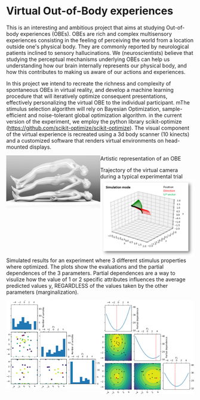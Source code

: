 # Virtual Out-of-Body experiences
This is an interesting and ambitious project that aims at studying Out-of-body experiences (OBEs). 
OBEs are rich and complex multisensory experiences consisting in the feeling of perceiving the world from a location outside one's physical body. They are commonly reported by neurological patients inclined to sensory hallucinations.
We (neuroscientists) believe that studying the perceptual mechanisms underlying OBEs can help us understanding how our brain internally represents our physical body, and how this contributes to making us aware of our actions and experiences.

In this project we intend to recreate the richness and complexity of spontaneous OBEs in virtual reality, and develop a machine learning procedure that will iteratively optimize consequent presentations, effectively personalizing the virtual OBE to the individual participant.
mThe stimulus selection algorithm will rely on Bayesian Optimization, sample-efficient and noise-tolerant global optimization algorithm. in the current version of the experiment, we employ the python library scikit-optimize (https://github.com/scikit-optimize/scikit-optimize).
The visual component of the virtual experience is recreated using a 3d body scanner (10 kinects) and a customized software that renders virtual environments on head-mounted displays.

Artistic representation of an OBE
<img align="left" width="50%" height="50%" src="spontaneousOBE.png">

Trajectory of the virtual camera during a typical experimental trial
<img align="left" width="50%" height="50%" src="virtualOBE_camera.png">

Simulated results for an experiment where 3 different stimulus properties where optimized. 
The plots show the evaluations and the partial dependences of the 3 parameters. Partial dependences are a way to visulize how the value of 1 or 2 specific attributes influences the average predicted values y, REGARDLESS of the values taken by the other parameters (marginalization).

<img align="left" width="50%" height="50%" src="eval.png">
<img align="left" width="50%" height="50%" src="partial_dep.png">



